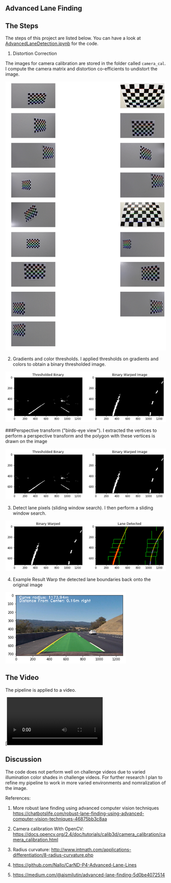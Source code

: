 ## Advanced Lane Finding

The Steps
---

The steps of this project are listed below. You can have a look at [AdvancedLaneDetection.ipynb](AdvancedLaneDetection.ipynb) for the code.

1) Distortion Correction

The images for camera calibration are stored in the folder called `camera_cal`. I compute the camera matrix and distortion co-efficients to undistort the image.

![png](output_images/CameraCal_output.png)


2) Gradients and color thresholds.
I applied thresholds on gradients and colors to obtain a binary thresholded image.

![png](output_images/ThresholdedBinaryWarped_Output.png)


###Perspective transform ("birds-eye view").
I extracted the vertices to perform a perspective transform and the polygon with these vertices is drawn on the image 

![png](output_images/perspectiveTransform.png)

3) Detect lane pixels (sliding window search).
I then perform a sliding window search.

![png](output_images/LaneDetected.png)


4) Example Result
Warp the detected lane boundaries back onto the original image

![png](output_images/FinalImage.png)

The Video
---
The pipeline is applied to a video. 

[![Project Video](output_images/project_video_output.mp4)



Discussion
---

The code does not perform well on challenge videos due to varied illumination color shades in challenge videos. For further research I plan to refine my pipeline to work in more varied environments and nomralization of the image.

References:

1) More robust lane finding using advanced computer vision techniques https://chatbotslife.com/robust-lane-finding-using-advanced-computer-vision-techniques-46875bb3c8aa

2) Camera calibration With OpenCV: https://docs.opencv.org/2.4/doc/tutorials/calib3d/camera_calibration/camera_calibration.html

3) Radius curvature: http://www.intmath.com/applications-differentiation/8-radius-curvature.php

4) https://github.com/Nallo/CarND-P4-Advanced-Lane-Lines

5) https://medium.com/@ajsmilutin/advanced-lane-finding-5d0be4072514




